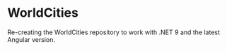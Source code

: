 # WorldCities
Re-creating the WorldCities repository to work with .NET 9 and the latest Angular version.
